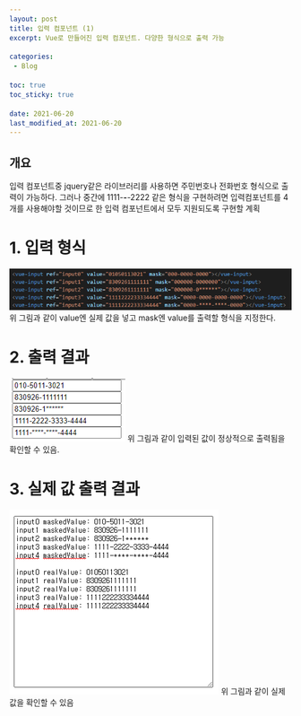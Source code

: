 ```yaml
---
layout: post
title: 입력 컴포넌트 (1)
excerpt: Vue로 만들어진 입력 컴포넌트. 다양한 형식으로 출력 가능

categories: 
 - Blog

toc: true
toc_sticky: true

date: 2021-06-20
last_modified_at: 2021-06-20
---
```


## 개요
입력 컴포넌트중 jquery같은 라이브러리를 사용하면 주민번호나 전화번호 형식으로 출력이 가능하다.
그러나 중간에 1111-****-****-2222 같은 형식을 구현하려면 입력컴포넌트를 4개를 사용해야할 것이므로
한 입력 컴포넌트에서 모두 지원되도록 구현할 계획

# 1. 입력 형식
![input_result_0](/assets/images/20210621/input_result0.png)
위 그림과 같이 value엔 실제 값을 넣고 mask엔 value를 출력할 형식을 지정한다.

# 2. 출력 결과
![input_result_1](/assets/images/20210621/input_result1.png)
위 그림과 같이 입력된 값이 정상적으로 출력됨을 확인할 수 있음.

# 3. 실제 값 출력 결과
![input_result_2](/assets/images/20210621/input_result2.png)
위 그림과 같이 실제값을 확인할 수 있음